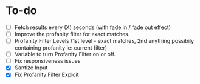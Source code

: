 # To-do

- [ ] Fetch results every (X) seconds (with fade in / fade out effect)
- [ ] Improve the profanity filter for exact matches.
- [ ] Profanity Filter Levels (1st level - exact matches, 2nd anything possibily containing profanity ie: current filter)
- [ ] Variable to turn Profanity Filter on or off. 
- [ ] Fix responsiveness issues
- [X] Santize Input
- [X] Fix Profanity Filter Exploit
